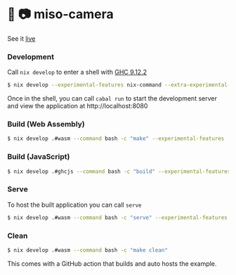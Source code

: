 :ramen: 📷 miso-camera
====================

See it [live](https://camera.haskell-miso.org)

### Development

Call `nix develop` to enter a shell with [GHC 9.12.2](https://haskell.org/ghc)

```bash
$ nix develop --experimental-features nix-command --extra-experimental-features flakes
```

Once in the shell, you can call `cabal run` to start the development server and view the application at http://localhost:8080

### Build (Web Assembly)

```bash
$ nix develop .#wasm --command bash -c "make" --experimental-features 'nix-command flakes'
```

### Build (JavaScript)

```bash
$ nix develop .#ghcjs --command bash -c "build" --experimental-features 'nix-command flakes'
```

### Serve

To host the built application you can call `serve`

```bash
$ nix develop .#wasm --command bash -c "serve" --experimental-features 'nix-command flakes'
```

### Clean

```bash
$ nix develop .#wasm --command bash -c "make clean"
```

This comes with a GitHub action that builds and auto hosts the example.
